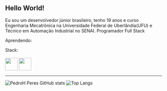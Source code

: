 ## Hello World!

<link rel="stylesheet" href="https://cdn.jsdelivr.net/gh/devicons/devicon@v2.15.1/devicon.min.css">
          
 Eu sou um desenvolvedor júnior brasileiro, tenho 19 anos e curso Engenharia Mecatrônica na Universidade Federal de Uberlândia(UFU) e Técnico em Automação Industrial no SENAI.
 Programador Full Stack

 Aprendendo: 
 
 Stack: 
<br></br>
<img loading="lazy" src="https://cdn.jsdelivr.net/gh/devicons/devicon/icons/flutter/flutter-original.svg" width='40' height='40'/>
          <img src="https://cdn.jsdelivr.net/gh/devicons/devicon/icons/arduino/arduino-original-wordmark.svg" width='40' height='40' />
          
          
          
          

<hr>

![PedroH Peres GitHub stats](https://github-readme-stats.vercel.app/api?username=PedroH-Peres&theme=radical)
![Top Langs](https://github-readme-stats.vercel.app/api/top-langs/?username=PedroH-Peres&theme=radical)

          
          
          

          
          
 
<!--![willianrod's wakatime stats](https://github-readme-stats.vercel.app/api/wakatime?username=PedroH-Peres)-->
